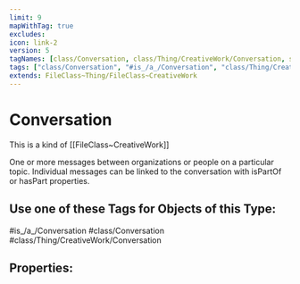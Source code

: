 ```yaml
---
limit: 9
mapWithTag: true
excludes:
icon: link-2
version: 5
tagNames: [class/Conversation, class/Thing/CreativeWork/Conversation, schema-org/Conversation]
tags: ["class/Conversation", "#is_/a_/Conversation", "class/Thing/CreativeWork/Conversation"]
extends: FileClass~Thing/FileClass~CreativeWork
---
```


# Conversation
This is a kind of [[FileClass~CreativeWork]]

One or more messages between organizations or people on a particular topic. Individual messages can be linked to the conversation with isPartOf or hasPart properties.


## Use one of these Tags for Objects of this Type:

#is_/a_/Conversation
#class/Conversation
#class/Thing/CreativeWork/Conversation

## Properties:


